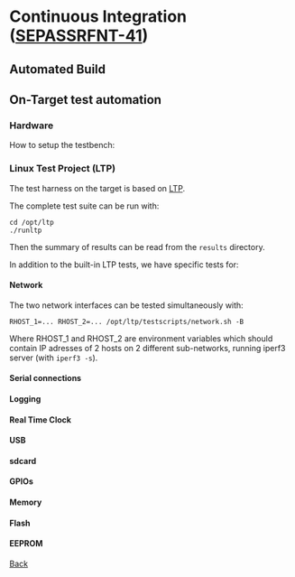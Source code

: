 # Continuous Integration ([SEPASSRFNT-41](https://jira.open-groupe.com/browse/SEPASSRFNT-41))

## Automated Build


## On-Target test automation

### Hardware
How to setup the testbench:
<TODO>

### Linux Test Project (LTP)
The test harness on the target is based on [LTP](https://github.com/linux-test-project/ltp).

The complete test suite can be run with:
```
cd /opt/ltp
./runltp
```

Then the summary of results can be read from the `results` directory.

In addition to the built-in LTP tests, we have specific tests for:

#### Network
The two network interfaces can be tested simultaneously with:
```
RHOST_1=... RHOST_2=... /opt/ltp/testscripts/network.sh -B
```
Where RHOST_1 and RHOST_2 are environment variables which should contain IP adresses of 2 hosts on 2 different sub-networks, running iperf3 server (with `iperf3 -s`).

#### Serial connections

#### Logging

#### Real Time Clock

#### USB

#### sdcard

#### GPIOs

#### Memory

#### Flash

#### EEPROM

[Back](toc.md)

